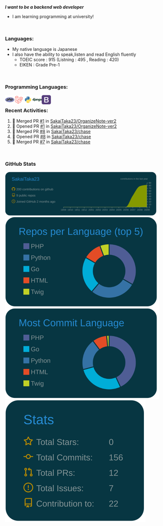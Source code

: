  ***I want to be a backend web developer***

* I am learning programming at university!

<br>

### Languages:
* My native language is Japanese
* I also have the ability to speak,listen and read English fluently
    * TOEIC score : 915 (Listning : 495 , Reading : 420)
    * EIKEN : Grade Pre-1

<br>

### Programming Languages:
<img align="left" alt="php" width="30px" src="https://raw.githubusercontent.com/github/explore/ccc16358ac4530c6a69b1b80c7223cd2744dea83/topics/php/php.png" /> 
<img align="left" alt="laravel" width="30px" src="https://raw.githubusercontent.com/github/explore/56a826d05cf762b2b50ecbe7d492a839b04f3fbf/topics/laravel/laravel.png" /> 
<img align="left" alt="python" width="30px" src="https://raw.githubusercontent.com/github/explore/80688e429a7d4ef2fca1e82350fe8e3517d3494d/topics/python/python.png" /> 
<img align="left" alt="django" width="30px" src="https://raw.githubusercontent.com/github/explore/80688e429a7d4ef2fca1e82350fe8e3517d3494d/topics/django/django.png" /> 
<img align="left" alt="bootstrap" width="30px" src="https://raw.githubusercontent.com/github/explore/80688e429a7d4ef2fca1e82350fe8e3517d3494d/topics/bootstrap/bootstrap.png" /> 

<br>

### Recent Activities:
<!--START_SECTION:activity-->
1. 🎉 Merged PR [#1](https://github.com/SakaiTaka23/OrganizeNote-ver2/pull/1) in [SakaiTaka23/OrganizeNote-ver2](https://github.com/SakaiTaka23/OrganizeNote-ver2)
2. 💪 Opened PR [#1](https://github.com/SakaiTaka23/OrganizeNote-ver2/pull/1) in [SakaiTaka23/OrganizeNote-ver2](https://github.com/SakaiTaka23/OrganizeNote-ver2)
3. 🎉 Merged PR [#8](https://github.com/SakaiTaka23/chase/pull/8) in [SakaiTaka23/chase](https://github.com/SakaiTaka23/chase)
4. 💪 Opened PR [#8](https://github.com/SakaiTaka23/chase/pull/8) in [SakaiTaka23/chase](https://github.com/SakaiTaka23/chase)
5. 🎉 Merged PR [#7](https://github.com/SakaiTaka23/chase/pull/7) in [SakaiTaka23/chase](https://github.com/SakaiTaka23/chase)
<!--END_SECTION:activity-->

<br>

### GitHub Stats
[![](https://raw.githubusercontent.com/SakaiTaka23/SakaiTaka23/master/profile-summary-card-output/solarized_dark/0-profile-details.svg)](https://github.com/vn7n24fzkq/github-profile-summary-cards)
[![](https://raw.githubusercontent.com/SakaiTaka23/SakaiTaka23/master/profile-summary-card-output/solarized_dark/1-repos-per-language.svg)](https://github.com/vn7n24fzkq/github-profile-summary-cards)
[![](https://raw.githubusercontent.com/SakaiTaka23/SakaiTaka23/master/profile-summary-card-output/solarized_dark/2-most-commit-language.svg)](https://github.com/vn7n24fzkq/github-profile-summary-cards)
[![](https://raw.githubusercontent.com/SakaiTaka23/SakaiTaka23/master/profile-summary-card-output/solarized_dark/3-stats.svg)](https://github.com/vn7n24fzkq/github-profile-summary-cards)
